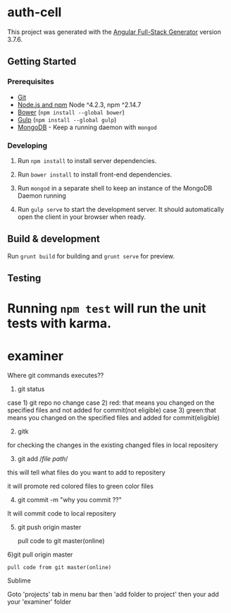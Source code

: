 
# auth-cell

This project was generated with the [Angular Full-Stack Generator](https://github.com/DaftMonk/generator-angular-fullstack) version 3.7.6.

## Getting Started

### Prerequisites

- [Git](https://git-scm.com/)
- [Node.js and npm](nodejs.org) Node ^4.2.3, npm ^2.14.7
- [Bower](bower.io) (`npm install --global bower`)
- [Gulp](http://gulpjs.com/) (`npm install --global gulp`)
- [MongoDB](https://www.mongodb.org/) - Keep a running daemon with `mongod`

### Developing

1. Run `npm install` to install server dependencies.

2. Run `bower install` to install front-end dependencies.

3. Run `mongod` in a separate shell to keep an instance of the MongoDB Daemon running

4. Run `gulp serve` to start the development server. It should automatically open the client in your browser when ready.

## Build & development

Run `grunt build` for building and `grunt serve` for preview.

## Testing

Running `npm test` will run the unit tests with karma.
=======
# examiner


Where git commands executes??


1) git status

case 1)
 git repo no change
case 2)
red: that means you changed on the specified files and not added for commit(not eligible)
case 3)
green:that means you changed on the specified files and added for commit(eligible)


2)  gitk

for checking the changes in the existing changed files in local repositery

3)   git add /*file path*/

this will tell what files do you want to add to repositery

it will promote red colored files to green color files

4) git commit -m "why you commit ??"

It will commit code to local repositery

5) git push origin master

	pull code to git master(online)

6)git pull origin master

	pull code from git master(online)

Sublime 

Goto 'projects' tab in menu bar then 'add folder to project' then your add your 'examiner' folder